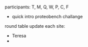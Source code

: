 # 

participants: T, M, Q, W, P, C, F


- quick intro proteobench challange

round table update each site:

- Teresa
- 
